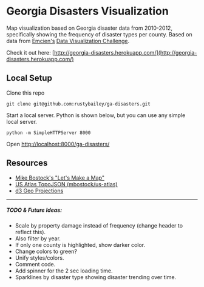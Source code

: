 Georgia Disasters Visualization
============

Map visualization based on Georgia disaster data from 2010-2012, specifically showing the frequency of disaster types per county. Based on data from [Emcien's](https://github.com/emcien) [Data Visualization Challenge](https://github.com/emcien/jobs).

Check it out here: [http://georgia-disasters.herokuapp.com/](http://georgia-disasters.herokuapp.com/)

## Local Setup

Clone this repo
```shell
git clone git@github.com:rustybailey/ga-disasters.git
```

Start a local server. Python is shown below, but you can use any simple local server.

```shell
python -m SimpleHTTPServer 8000
```

Open [http://localhost:8000/ga-disasters/](http://localhost:8000/ga-disasters/)

## Resources

- [Mike Bostock's "Let's Make a Map"](http://bost.ocks.org/mike/map/)
- [US Atlas TopoJSON (mbostock/us-atlas)](https://github.com/mbostock/us-atlas) 
- [d3 Geo Projections](https://github.com/mbostock/d3/wiki/Geo-Projections)

---------------------------------------

##### TODO & Future Ideas:

- Scale by property damage instead of frequency (change header to reflect this).
- Also filter by year.
- If only one county is highlighted, show darker color.
- Change colors to green?
- Unify styles/colors.
- Comment code.
- Add spinner for the 2 sec loading time.
- Sparklines by disaster type showing disaster trending over time.


